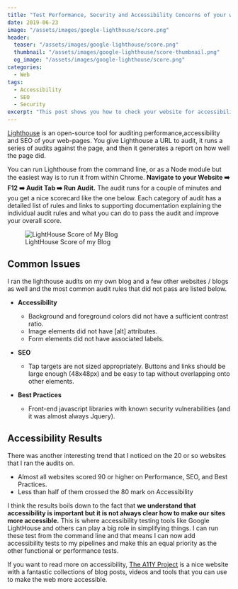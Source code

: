 ```yaml
---
title: "Test Performance, Security and Accessibility Concerns of your website with Google Lighthouse"
date: 2019-06-23
image: "/assets/images/google-lighthouse/score.png"
header:
  teaser: "/assets/images/google-lighthouse/score.png"
  thumbnail: "/assets/images/google-lighthouse/score-thumbnail.png"
  og_image: "/assets/images/google-lighthouse/score.png"
categories:
  - Web
tags:
  - Accessibility
  - SEO
  - Security
excerpt: "This post shows you how to check your website for accessibility, performance and security issues and fix them with Google LightHouse."
---
```


[Lighthouse](https://developers.google.com/web/tools/lighthouse/) is an open-source tool for auditing performance,accessibility and SEO of your web-pages. You give Lighthouse a URL to audit, it runs a series of audits against the page, and then it generates a report on how well the page did.

You can run Lighthouse from the command line, or as a Node module but the easiest way is to run it from within Chrome. **Navigate to your Website :arrow_right: F12 :arrow_right: Audit Tab :arrow_right: Run Audit.** The audit runs for a couple of minutes and you get a nice scorecard like the one below. Each category of audit has a detailed list of rules and links to supporting documentation explaining the individual audit rules and what you can do to pass the audit and improve your overall score.

<figure>
  <img class="lazyload" data-src="/assets/images/google-lighthouse/score.png"
  src="/assets/images/loadingicon.gif" alt="LightHouse Score of My Blog"/>
  <figcaption> LightHouse Score of my Blog </figcaption>
</figure>

## Common Issues

I ran the lighthouse audits on my own blog and a few other websites / blogs as well and the most common audit rules that did not pass are listed below.

- **Accessibility**
  - Background and foreground colors did not have a sufficient contrast ratio.
  - Image elements did not have [alt] attributes.
  - Form elements did not have associated labels.

- **SEO**
  - Tap targets are not sized appropriately. Buttons and links should be large enough (48x48px) and be easy to tap without overlapping onto other elements.

- **Best Practices**
  - Front-end javascript libraries with known security vulnerabilities (and it was almost always Jquery).

## Accessibility Results

There was another interesting trend that I noticed on the 20 or so websites that I ran the audits on.

- Almost all websites scored 90 or higher on Performance, SEO, and Best Practices.
- Less than half of them crossed the 80 mark on Accessibility

I think the results boils down to the fact that **we understand that accessibility is important but it is not always clear how to make our sites more accessible.** This is where accessibility testing tools like Google LightHouse and others can play a big role in simplifying things. I can run these test from the command line and that means I can now add accessibility tests to my pipelines and make this an equal priority as the other functional or performance tests.

If you want to read more on accessibility, [The A11Y Project](https://a11yproject.com/) is a nice website with a fantastic collections of blog posts, videos and tools that you can use to make the web more accessible.
